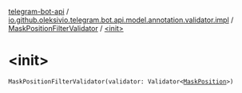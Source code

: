 [telegram-bot-api](../../index.md) / [io.github.oleksivio.telegram.bot.api.model.annotation.validator.impl](../index.md) / [MaskPositionFilterValidator](index.md) / [&lt;init&gt;](./-init-.md)

# &lt;init&gt;

`MaskPositionFilterValidator(validator: Validator<`[`MaskPosition`](../../io.github.oleksivio.telegram.bot.api.model.objects.std.sticker/-mask-position/index.md)`>)`
